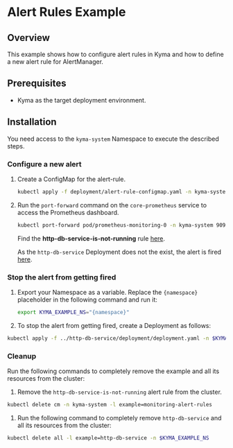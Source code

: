 # Alert Rules Example

## Overview

This example shows how to configure alert rules in Kyma and how to define a new alert rule for AlertManager.

## Prerequisites

- Kyma as the target deployment environment.

## Installation

You need access to the `kyma-system` Namespace to execute the described steps.

### Configure a new alert
1. Create a ConfigMap for the alert-rule.

    ```bash
    kubectl apply -f deployment/alert-rule-configmap.yaml -n kyma-system
    ```

2. Run the `port-forward` command on the `core-prometheus` service to access the Prometheus dashboard.

    ```bash
    kubectl port-forward pod/prometheus-monitoring-0 -n kyma-system 9090:9090
    ```

    Find the **http-db-service-is-not-running** rule [here](http://localhost:9090/rules).

    As the `http-db-service` Deployment does not the exist, the alert is fired [here](http://localhost:9090/alerts).

### Stop the alert from getting fired

1. Export your Namespace as a variable. Replace the `{namespace}` placeholder in the following command and run it:

    ```bash
    export KYMA_EXAMPLE_NS="{namespace}"
    ```

2. To stop the alert from getting fired, create a Deployment as follows:

```bash
kubectl apply -f ../http-db-service/deployment/deployment.yaml -n $KYMA_EXAMPLE_NS
```

### Cleanup

Run the following commands to completely remove the example and all its resources from the cluster:

1. Remove the `http-db-service-is-not-running` alert rule from the cluster.

```bash
kubectl delete cm -n kyma-system -l example=monitoring-alert-rules
````

1. Run the following command to completely remove `http-db-service` and all its resources from the cluster:

```bash
kubectl delete all -l example=http-db-service -n $KYMA_EXAMPLE_NS
```
